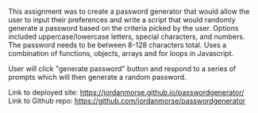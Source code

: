 This assignment was to create a password generator that would allow the user to input their preferences and 
write a script that would randomly generate a password based on the criteria picked by the user. Options included
uppercase/lowercase letters, special characters, and numbers. The password needs to be between 8-128 characters total.
Uses a combination of functions, objects, arrays and for loops in Javascript.

User will click "generate password" button and respond to a series of prompts which will then generate a random password.

Link to deployed site: https://jordanmorse.github.io/passwordgenerator/
Link to Github repo: https://github.com/jordanmorse/passwordgenerator



